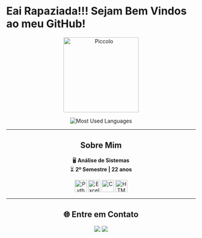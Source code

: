 # Eai Rapaziada!!! Sejam Bem Vindos ao meu GitHub!

<div align="center">
  
  <img src="https://i.redd.it/2uha1pm7gbt91.gif" alt="Piccolo" width="200" style="display:inline-block;"/>
  
  ![Most Used Languages](https://github-readme-stats.vercel.app/api/top-langs/?username=Mrocha2002&theme=radical&layout=compact&card_width=400)
  
</div>

---
<div align="center">

## Sobre Mim

🖥️ **Análise de Sistemas**  
⏳ **2º Semestre | 22 anos**  


  <img src="https://img.icons8.com/color/32/000000/python--v1.png" alt="Python" width="32"/>
  <img src="https://img.icons8.com/color/32/000000/microsoft-excel-2019.png" alt="Excel" width="32"/>
  <img src="https://img.icons8.com/color/32/000000/c-programming.png" alt="C" width="32"/>
  <img src="https://img.icons8.com/color/32/000000/html-5.png" alt="HTML" width="32"/>
</div>

---
<div align="center">

## 🌐 Entre em Contato


  <a href="https://www.linkedin.com/in/matheus-rocha-894921266/" target="_blank"><img src="https://img.shields.io/badge/-LinkedIn-%230077B5?style=for-the-badge&logo=linkedin&logoColor=white" target="_blank"></a>
  <a href="https://www.instagram.com/m_roccha_?igsh=MTd0Z2dtcDQ4cXJlag==" target="_blank"><img src="https://img.shields.io/badge/-Instagram-%23E1306C?style=for-the-badge&logo=instagram&logoColor=white" target="_blank"></a>
</div>
